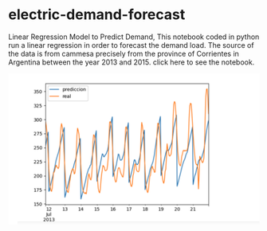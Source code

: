 # electric-demand-forecast
Linear Regression Model to Predict Demand, This notebook coded in python run a linear regression in order to forecast the demand load. The source of the data is from cammesa precisely from the province of Corrientes in Argentina between the year 2013 and 2015. click here to see the notebook.

![sample_plot](./sample-plot.png)
